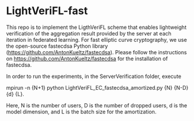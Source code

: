 # LightVeriFL-fast

This repo is to implement the LigthVeriFL scheme that enables lightweight verification of the aggregation result provided by the server at each iteration in federated learning.
For fast elliptic curve cryptography, we use the open-source fastecdsa Python library (https://github.com/AntonKueltz/fastecdsa). Please follow the instructions on https://github.com/AntonKueltz/fastecdsa
for the installation of fastecdsa.

In order to run the experiments, in the ServerVerification folder, execute

mpirun -n {N+1} python LightVeriFL_EC_fastecdsa_amortized.py {N} {N-D} {d} {L}.

Here, N is the number of users, D is the number of dropped users, d is the model dimension, and L is the batch size for the amortization.

